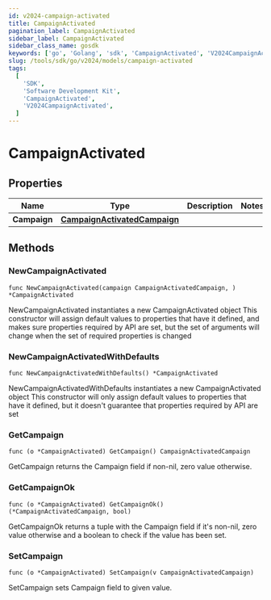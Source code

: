 ```yaml
---
id: v2024-campaign-activated
title: CampaignActivated
pagination_label: CampaignActivated
sidebar_label: CampaignActivated
sidebar_class_name: gosdk
keywords: ['go', 'Golang', 'sdk', 'CampaignActivated', 'V2024CampaignActivated']
slug: /tools/sdk/go/v2024/models/campaign-activated
tags:
  [
    'SDK',
    'Software Development Kit',
    'CampaignActivated',
    'V2024CampaignActivated',
  ]
---
```


# CampaignActivated

## Properties

| Name | Type | Description | Notes |
| --- | --- | --- | --- |
| **Campaign** | [**CampaignActivatedCampaign**](campaign-activated-campaign) |  |

## Methods

### NewCampaignActivated

`func NewCampaignActivated(campaign CampaignActivatedCampaign, ) *CampaignActivated`

NewCampaignActivated instantiates a new CampaignActivated object This constructor will assign default values to properties that have it defined, and makes sure properties required by API are set, but the set of arguments will change when the set of required properties is changed

### NewCampaignActivatedWithDefaults

`func NewCampaignActivatedWithDefaults() *CampaignActivated`

NewCampaignActivatedWithDefaults instantiates a new CampaignActivated object This constructor will only assign default values to properties that have it defined, but it doesn't guarantee that properties required by API are set

### GetCampaign

`func (o *CampaignActivated) GetCampaign() CampaignActivatedCampaign`

GetCampaign returns the Campaign field if non-nil, zero value otherwise.

### GetCampaignOk

`func (o *CampaignActivated) GetCampaignOk() (*CampaignActivatedCampaign, bool)`

GetCampaignOk returns a tuple with the Campaign field if it's non-nil, zero value otherwise and a boolean to check if the value has been set.

### SetCampaign

`func (o *CampaignActivated) SetCampaign(v CampaignActivatedCampaign)`

SetCampaign sets Campaign field to given value.
